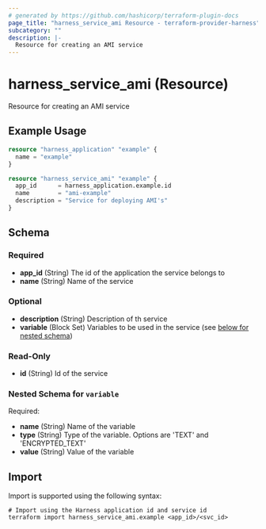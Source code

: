 ```yaml
---
# generated by https://github.com/hashicorp/terraform-plugin-docs
page_title: "harness_service_ami Resource - terraform-provider-harness"
subcategory: ""
description: |-
  Resource for creating an AMI service
---
```


# harness_service_ami (Resource)

Resource for creating an AMI service

## Example Usage

```terraform
resource "harness_application" "example" {
  name = "example"
}

resource "harness_service_ami" "example" {
  app_id      = harness_application.example.id
  name        = "ami-example"
  description = "Service for deploying AMI's"
}
```

<!-- schema generated by tfplugindocs -->
## Schema

### Required

- **app_id** (String) The id of the application the service belongs to
- **name** (String) Name of the service

### Optional

- **description** (String) Description of th service
- **variable** (Block Set) Variables to be used in the service (see [below for nested schema](#nestedblock--variable))

### Read-Only

- **id** (String) Id of the service

<a id="nestedblock--variable"></a>
### Nested Schema for `variable`

Required:

- **name** (String) Name of the variable
- **type** (String) Type of the variable. Options are 'TEXT' and 'ENCRYPTED_TEXT'
- **value** (String) Value of the variable

## Import

Import is supported using the following syntax:

```shell
# Import using the Harness application id and service id
terraform import harness_service_ami.example <app_id>/<svc_id>
```

